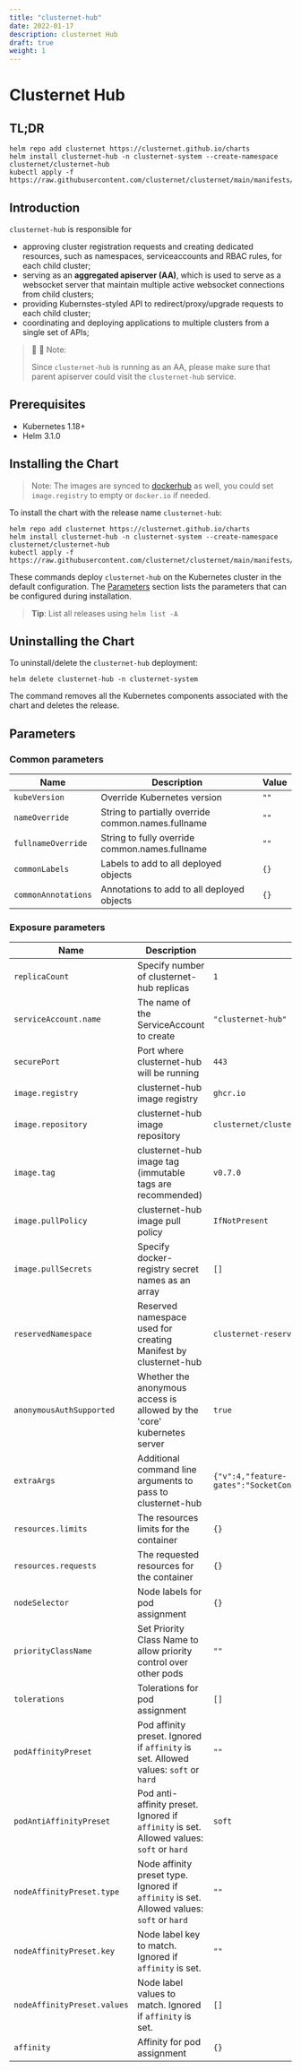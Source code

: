 ```yaml
---
title: "clusternet-hub"
date: 2022-01-17
description: clusternet Hub
draft: true
weight: 1
---
```


# Clusternet Hub

## TL;DR

```console
helm repo add clusternet https://clusternet.github.io/charts
helm install clusternet-hub -n clusternet-system --create-namespace clusternet/clusternet-hub
kubectl apply -f https://raw.githubusercontent.com/clusternet/clusternet/main/manifests/samples/cluster_bootstrap_token.yaml
```

## Introduction

`clusternet-hub` is responsible for

- approving cluster registration requests and creating dedicated resources, such as namespaces, serviceaccounts and RBAC
  rules, for each child cluster;
- serving as an **aggregated apiserver (AA)**, which is used to serve as a websocket server that maintain multiple
  active websocket connections from child clusters;
- providing Kubernstes-styled API to redirect/proxy/upgrade requests to each child cluster;
- coordinating and deploying applications to multiple clusters from a single set of APIs;

> :pushpin: :pushpin: Note:
>
> Since `clusternet-hub` is running as an AA, please make sure that parent apiserver could visit the
> `clusternet-hub` service.

## Prerequisites

- Kubernetes 1.18+
- Helm 3.1.0

## Installing the Chart

> Note:
> The images are synced to [dockerhub](https://hub.docker.com/u/clusternet) as well,
> you could set `image.registry` to empty or `docker.io` if needed.

To install the chart with the release name `clusternet-hub`:

```console
helm repo add clusternet https://clusternet.github.io/charts
helm install clusternet-hub -n clusternet-system --create-namespace clusternet/clusternet-hub
kubectl apply -f https://raw.githubusercontent.com/clusternet/clusternet/main/manifests/samples/cluster_bootstrap_token.yaml
```

These commands deploy `clusternet-hub` on the Kubernetes cluster in the default configuration.
The [Parameters](/docs/components/clusternet-hub/#parameters) section lists the parameters that can be configured during installation.

> **Tip**: List all releases using `helm list -A`

## Uninstalling the Chart

To uninstall/delete the `clusternet-hub` deployment:

```console
helm delete clusternet-hub -n clusternet-system
```

The command removes all the Kubernetes components associated with the chart and deletes the release.

## Parameters

### Common parameters

| Name                | Description                                        | Value |
| ------------------- | -------------------------------------------------- | ----- |
| `kubeVersion`       | Override Kubernetes version                        | `""`  |
| `nameOverride`      | String to partially override common.names.fullname | `""`  |
| `fullnameOverride`  | String to fully override common.names.fullname     | `""`  |
| `commonLabels`      | Labels to add to all deployed objects              | `{}`  |
| `commonAnnotations` | Annotations to add to all deployed objects         | `{}`  |

### Exposure parameters

| Name                        | Description                                                                               | Value                                                                                                   |
| --------------------------- | ----------------------------------------------------------------------------------------- | ------------------------------------------------------------------------------------------------------- |
| `replicaCount`              | Specify number of clusternet-hub replicas                                                 | `1`                                                                                                     |
| `serviceAccount.name`       | The name of the ServiceAccount to create                                                  | `"clusternet-hub"`                                                                                      |
| `securePort`                | Port where clusternet-hub will be running                                                 | `443`                                                                                                   |
| `image.registry`            | clusternet-hub image registry                                                             | `ghcr.io`                                                                                               |
| `image.repository`          | clusternet-hub image repository                                                           | `clusternet/clusternet-hub`                                                                             |
| `image.tag`                 | clusternet-hub image tag (immutable tags are recommended)                                 | `v0.7.0`                                                                                                |
| `image.pullPolicy`          | clusternet-hub image pull policy                                                          | `IfNotPresent`                                                                                          |
| `image.pullSecrets`         | Specify docker-registry secret names as an array                                          | `[]`                                                                                                    |
| `reservedNamespace`         | Reserved namespace used for creating Manifest by clusternet-hub                           | `clusternet-reserved`                                                                                   |
| `anonymousAuthSupported`    | Whether the anonymous access is allowed by the 'core' kubernetes server                   | `true`                                                                                                  |
| `extraArgs`                 | Additional command line arguments to pass to clusternet-hub                               | `{"v":4,"feature-gates":"SocketConnection=true,Deployer=true,ShadowAPI=true,FeedInUseProtection=true"}` |
| `resources.limits`          | The resources limits for the container                                                    | `{}`                                                                                                    |
| `resources.requests`        | The requested resources for the container                                                 | `{}`                                                                                                    |
| `nodeSelector`              | Node labels for pod assignment                                                            | `{}`                                                                                                    |
| `priorityClassName`         | Set Priority Class Name to allow priority control over other pods                         | `""`                                                                                                    |
| `tolerations`               | Tolerations for pod assignment                                                            | `[]`                                                                                                    |
| `podAffinityPreset`         | Pod affinity preset. Ignored if `affinity` is set. Allowed values: `soft` or `hard`       | `""`                                                                                                    |
| `podAntiAffinityPreset`     | Pod anti-affinity preset. Ignored if `affinity` is set. Allowed values: `soft` or `hard`  | `soft`                                                                                                  |
| `nodeAffinityPreset.type`   | Node affinity preset type. Ignored if `affinity` is set. Allowed values: `soft` or `hard` | `""`                                                                                                    |
| `nodeAffinityPreset.key`    | Node label key to match. Ignored if `affinity` is set.                                    | `""`                                                                                                    |
| `nodeAffinityPreset.values` | Node label values to match. Ignored if `affinity` is set.                                 | `[]`                                                                                                    |
| `affinity`                  | Affinity for pod assignment                                                               | `{}`                                                                                                    |
